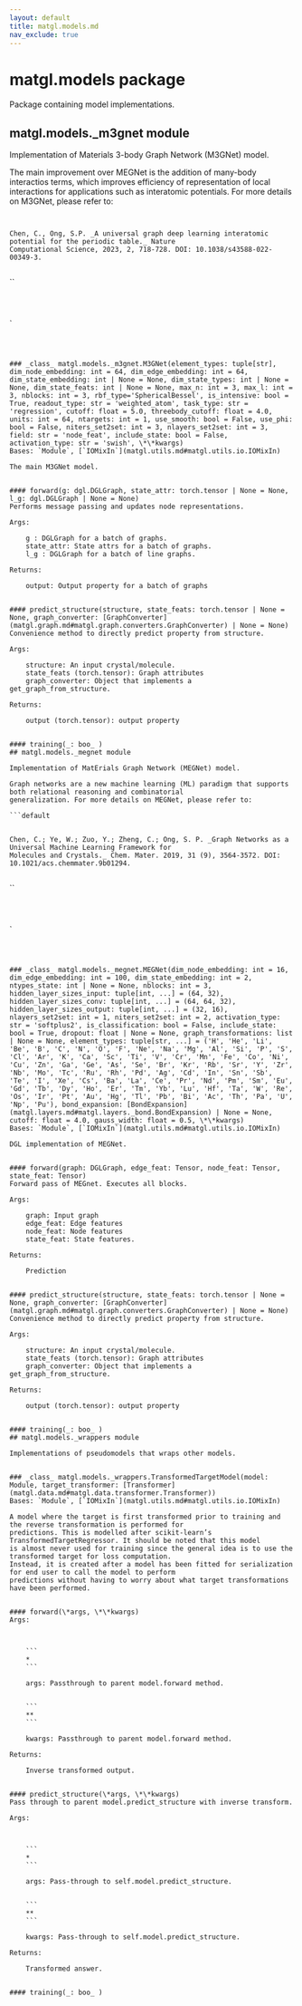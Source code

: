 ```yaml
---
layout: default
title: matgl.models.md
nav_exclude: true
---
```

# matgl.models package

Package containing model implementations.


## matgl.models._m3gnet module

Implementation of Materials 3-body Graph Network (M3GNet) model.

The main improvement over MEGNet is the addition of many-body interactios terms, which improves efficiency of
representation of local interactions for applications such as interatomic potentials. For more details on M3GNet,
please refer to:

```default
```
```

Chen, C., Ong, S.P. _A universal graph deep learning interatomic potential for the periodic table._ Nature
Computational Science, 2023, 2, 718-728. DOI: 10.1038/s43588-022-00349-3.


```
``
```



```
`
```



### _class_ matgl.models._m3gnet.M3GNet(element_types: tuple[str], dim_node_embedding: int = 64, dim_edge_embedding: int = 64, dim_state_embedding: int | None = None, dim_state_types: int | None = None, dim_state_feats: int | None = None, max_n: int = 3, max_l: int = 3, nblocks: int = 3, rbf_type='SphericalBessel', is_intensive: bool = True, readout_type: str = 'weighted_atom', task_type: str = 'regression', cutoff: float = 5.0, threebody_cutoff: float = 4.0, units: int = 64, ntargets: int = 1, use_smooth: bool = False, use_phi: bool = False, niters_set2set: int = 3, nlayers_set2set: int = 3, field: str = 'node_feat', include_state: bool = False, activation_type: str = 'swish', \*\*kwargs)
Bases: `Module`, [`IOMixIn`](matgl.utils.md#matgl.utils.io.IOMixIn)

The main M3GNet model.


#### forward(g: dgl.DGLGraph, state_attr: torch.tensor | None = None, l_g: dgl.DGLGraph | None = None)
Performs message passing and updates node representations.

Args:

    g : DGLGraph for a batch of graphs.
    state_attr: State attrs for a batch of graphs.
    l_g : DGLGraph for a batch of line graphs.

Returns:

    output: Output property for a batch of graphs


#### predict_structure(structure, state_feats: torch.tensor | None = None, graph_converter: [GraphConverter](matgl.graph.md#matgl.graph.converters.GraphConverter) | None = None)
Convenience method to directly predict property from structure.

Args:

    structure: An input crystal/molecule.
    state_feats (torch.tensor): Graph attributes
    graph_converter: Object that implements a get_graph_from_structure.

Returns:

    output (torch.tensor): output property


#### training(_: boo_ )
## matgl.models._megnet module

Implementation of MatErials Graph Network (MEGNet) model.

Graph networks are a new machine learning (ML) paradigm that supports both relational reasoning and combinatorial
generalization. For more details on MEGNet, please refer to:

```default
```
```

Chen, C.; Ye, W.; Zuo, Y.; Zheng, C.; Ong, S. P. _Graph Networks as a Universal Machine Learning Framework for
Molecules and Crystals._ Chem. Mater. 2019, 31 (9), 3564-3572. DOI: 10.1021/acs.chemmater.9b01294.


```
``
```



```
`
```



### _class_ matgl.models._megnet.MEGNet(dim_node_embedding: int = 16, dim_edge_embedding: int = 100, dim_state_embedding: int = 2, ntypes_state: int | None = None, nblocks: int = 3, hidden_layer_sizes_input: tuple[int, ...] = (64, 32), hidden_layer_sizes_conv: tuple[int, ...] = (64, 64, 32), hidden_layer_sizes_output: tuple[int, ...] = (32, 16), nlayers_set2set: int = 1, niters_set2set: int = 2, activation_type: str = 'softplus2', is_classification: bool = False, include_state: bool = True, dropout: float | None = None, graph_transformations: list | None = None, element_types: tuple[str, ...] = ('H', 'He', 'Li', 'Be', 'B', 'C', 'N', 'O', 'F', 'Ne', 'Na', 'Mg', 'Al', 'Si', 'P', 'S', 'Cl', 'Ar', 'K', 'Ca', 'Sc', 'Ti', 'V', 'Cr', 'Mn', 'Fe', 'Co', 'Ni', 'Cu', 'Zn', 'Ga', 'Ge', 'As', 'Se', 'Br', 'Kr', 'Rb', 'Sr', 'Y', 'Zr', 'Nb', 'Mo', 'Tc', 'Ru', 'Rh', 'Pd', 'Ag', 'Cd', 'In', 'Sn', 'Sb', 'Te', 'I', 'Xe', 'Cs', 'Ba', 'La', 'Ce', 'Pr', 'Nd', 'Pm', 'Sm', 'Eu', 'Gd', 'Tb', 'Dy', 'Ho', 'Er', 'Tm', 'Yb', 'Lu', 'Hf', 'Ta', 'W', 'Re', 'Os', 'Ir', 'Pt', 'Au', 'Hg', 'Tl', 'Pb', 'Bi', 'Ac', 'Th', 'Pa', 'U', 'Np', 'Pu'), bond_expansion: [BondExpansion](matgl.layers.md#matgl.layers._bond.BondExpansion) | None = None, cutoff: float = 4.0, gauss_width: float = 0.5, \*\*kwargs)
Bases: `Module`, [`IOMixIn`](matgl.utils.md#matgl.utils.io.IOMixIn)

DGL implementation of MEGNet.


#### forward(graph: DGLGraph, edge_feat: Tensor, node_feat: Tensor, state_feat: Tensor)
Forward pass of MEGnet. Executes all blocks.

Args:

    graph: Input graph
    edge_feat: Edge features
    node_feat: Node features
    state_feat: State features.

Returns:

    Prediction


#### predict_structure(structure, state_feats: torch.tensor | None = None, graph_converter: [GraphConverter](matgl.graph.md#matgl.graph.converters.GraphConverter) | None = None)
Convenience method to directly predict property from structure.

Args:

    structure: An input crystal/molecule.
    state_feats (torch.tensor): Graph attributes
    graph_converter: Object that implements a get_graph_from_structure.

Returns:

    output (torch.tensor): output property


#### training(_: boo_ )
## matgl.models._wrappers module

Implementations of pseudomodels that wraps other models.


### _class_ matgl.models._wrappers.TransformedTargetModel(model: Module, target_transformer: [Transformer](matgl.data.md#matgl.data.transformer.Transformer))
Bases: `Module`, [`IOMixIn`](matgl.utils.md#matgl.utils.io.IOMixIn)

A model where the target is first transformed prior to training and the reverse transformation is performed for
predictions. This is modelled after scikit-learn’s TransformedTargetRegressor. It should be noted that this model
is almost never used for training since the general idea is to use the transformed target for loss computation.
Instead, it is created after a model has been fitted for serialization for end user to call the model to perform
predictions without having to worry about what target transformations have been performed.


#### forward(\*args, \*\*kwargs)
Args:

    

    ```
    *
    ```

    args: Passthrough to parent model.forward method.


    ```
    **
    ```

    kwargs: Passthrough to parent model.forward method.

Returns:

    Inverse transformed output.


#### predict_structure(\*args, \*\*kwargs)
Pass through to parent model.predict_structure with inverse transform.

Args:

    

    ```
    *
    ```

    args: Pass-through to self.model.predict_structure.


    ```
    **
    ```

    kwargs: Pass-through to self.model.predict_structure.

Returns:

    Transformed answer.


#### training(_: boo_ )
